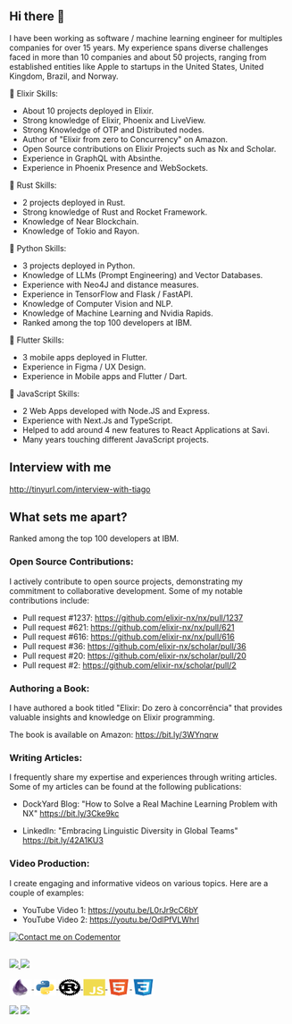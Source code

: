 ## Hi there 👋
I have been working as software / machine learning engineer for multiples companies for over 15 years. My experience spans diverse challenges faced in more than 10 companies and about 50 projects, ranging from established entities like Apple to startups in the United States, United Kingdom, Brazil, and Norway.

🔵 Elixir Skills:
- About 10 projects deployed in Elixir.
- Strong knowledge of Elixir, Phoenix and LiveView.
- Strong Knowledge of OTP and Distributed nodes.
- Author of "Elixir from zero to Concurrency" on Amazon.
- Open Source contributions on Elixir Projects such as Nx and Scholar. 
- Experience in GraphQL with Absinthe.
- Experience in Phoenix Presence and WebSockets.

🔵 Rust Skills:
- 2 projects deployed in Rust.
- Strong knowledge of Rust and Rocket Framework. 
- Knowledge of Near Blockchain.
- Knowledge of Tokio and Rayon.

🔵 Python Skills:
- 3 projects deployed in Python.
- Knowledge of LLMs (Prompt Engineering) and Vector Databases.
- Experience with Neo4J and distance measures.
- Experience in TensorFlow and Flask / FastAPI.
- Knowledge of Computer Vision and NLP.
- Knowledge of Machine Learning and Nvidia Rapids. 
- Ranked among the top 100 developers at IBM.

🔵 Flutter Skills:
- 3 mobile apps deployed in Flutter.
- Experience in Figma / UX Design.
- Experience in Mobile apps and Flutter / Dart.

🔵 JavaScript Skills:
- 2 Web Apps developed with Node.JS and Express.
- Experience with Next.Js and TypeScript.
- Helped to add around 4 new features to React Applications at Savi. 
- Many years touching different JavaScript projects.

## Interview with me
http://tinyurl.com/interview-with-tiago

## What sets me apart?
Ranked among the top 100 developers at IBM.

### Open Source Contributions:
I actively contribute to open source projects, demonstrating my 
commitment to collaborative development. Some of my notable contributions include:

- Pull request #1237:  https://github.com/elixir-nx/nx/pull/1237
- Pull request #621:   https://github.com/elixir-nx/nx/pull/621
- Pull request #616:   https://github.com/elixir-nx/nx/pull/616
- Pull request #36:    https://github.com/elixir-nx/scholar/pull/36
- Pull request #20:    https://github.com/elixir-nx/scholar/pull/20
- Pull request #2:     https://github.com/elixir-nx/scholar/pull/2

### Authoring a Book:
I have authored a book titled "Elixir: Do zero à concorrência" that
provides  valuable insights and knowledge on Elixir programming. 

The book is available on Amazon: 
https://bit.ly/3WYnqrw

### Writing Articles:
I frequently share my expertise and experiences through writing 
articles. Some of my articles can be found at the following publications:

- DockYard Blog: "How to Solve a Real Machine Learning Problem with NX"
https://bit.ly/3Cke9kc

- LinkedIn: "Embracing Linguistic Diversity in Global Teams"
https://bit.ly/42A1KU3

### Video Production:
I create engaging and informative videos on various topics. 
Here are a couple of examples:

- YouTube Video 1: https://youtu.be/L0rJr9cC6bY
- YouTube Video 2: https://youtu.be/OdlPfVLWhrI

[![Contact me on Codementor](https://www.codementor.io/m-badges/tiagodavi/im-a-cm-b.svg)](https://www.codementor.io/@tiagodavi?refer=badge)

<div style="display: inline_block"><br>
  <a href="https://github.com/tiagodavi">
    <img height="180em" src="https://github-readme-stats.vercel.app/api?username=tiagodavi&show_icons=true&theme=gruvbox&include_all_commits=true&count_private=true"/>
    <img height="180em" src="https://github-readme-stats.vercel.app/api/top-langs/?username=tiagodavi&layout=compact&langs_count=7&hide=php&theme=gruvbox&count_private=true"/>
  </a>
</div>
  
 <div style="display: inline_block"><br>
   <a href="https://github.com/tiagodavi">
    <img align="center" alt="Tiago-Elixir" height="30" width="40" src="https://raw.githubusercontent.com/devicons/devicon/master/icons/elixir/elixir-original.svg">
    <img align="center" alt="Tiago-Python" height="30" width="40" src="https://raw.githubusercontent.com/devicons/devicon/master/icons/python/python-original.svg">
    <img align="center" alt="Tiago-Rust" height="30" width="40" src="https://raw.githubusercontent.com/devicons/devicon/master/icons/rust/rust-plain.svg">
    <img align="center" alt="Tiago-Js" height="30" width="40" src="https://raw.githubusercontent.com/devicons/devicon/master/icons/javascript/javascript-plain.svg">
    <img align="center" alt="Tiago-HTML" height="30" width="40" src="https://raw.githubusercontent.com/devicons/devicon/master/icons/html5/html5-original.svg">
    <img align="center" alt="Tiago-CSS" height="30" width="40" src="https://raw.githubusercontent.com/devicons/devicon/master/icons/css3/css3-original.svg">
    </a>
</div>

  <div style="display: inline_block"><br>
  <a href = "mailto:tiago.asp.net@gmail.com" target="_blank"><img src="https://img.shields.io/badge/-Gmail-%23333?style=for-the-badge&logo=gmail&logoColor=white" target="_blank"></a>
  <a href="https://www.linkedin.com/in/tiago-davi-br" target="_blank"><img src="https://img.shields.io/badge/-LinkedIn-%230077B5?style=for-the-badge&logo=linkedin&logoColor=white" target="_blank"></a> 
  </div>
